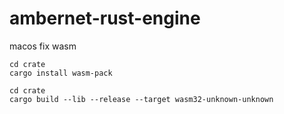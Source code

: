 # ambernet-rust-engine


macos fix wasm
```shell
cd crate
cargo install wasm-pack 
```

```shell
cd crate
cargo build --lib --release --target wasm32-unknown-unknown
```
